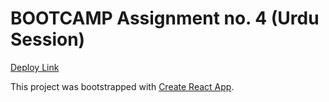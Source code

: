 # BOOTCAMP Assignment no. 4 (Urdu Session)

[Deploy Link](hina_bootcamp_assignment4_surge.sh)






This project was bootstrapped with [Create React App](https://github.com/facebook/create-react-app).


